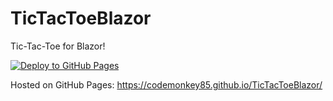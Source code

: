 # TicTacToeBlazor

Tic-Tac-Toe for Blazor!

[![Deploy to GitHub Pages](https://github.com/codemonkey85/TicTacToeBlazor/actions/workflows/main.yml/badge.svg)](https://github.com/codemonkey85/TicTacToeBlazor/actions/workflows/main.yml)

Hosted on GitHub Pages: https://codemonkey85.github.io/TicTacToeBlazor/
